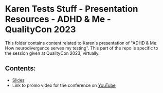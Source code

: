 # Karen Tests Stuff - Presentation Resources - ADHD & Me - QualityCon 2023

This folder contains content related to Karen's presentation of "ADHD & Me: How neurodivergence serves my testing". This part of the repo is specific to the session given at QualityCon 2023, virtually.

## Contents:

- [Slides](https://github.com/KarenTestsStuff/PresentationResources/blob/main/ADHD_%26_Me/QualityCon_2023/Slide_Deck.pdf)
- Link to promo video for the conference on [YouTube](https://youtu.be/eJWuAuBBTGM?si=qP6aM2PpAPp9lmEe)
